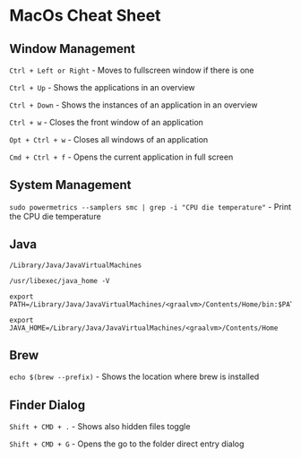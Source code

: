 # MacOs Cheat Sheet

## Window Management

`Ctrl + Left or Right` - Moves to fullscreen window if there is one

`Ctrl + Up` -  Shows the applications in an overview

`Ctrl + Down` - Shows the instances of an application in an overview

`Ctrl + w` - Closes the front window of an application

`Opt + Ctrl + w` - Closes all windows of an application 

`Cmd + Ctrl + f` - Opens the current application in full screen

## System Management

`sudo powermetrics --samplers smc | grep -i "CPU die temperature"` - Print the CPU die temperature

## Java

```
/Library/Java/JavaVirtualMachines

/usr/libexec/java_home -V

export PATH=/Library/Java/JavaVirtualMachines/<graalvm>/Contents/Home/bin:$PATH

export JAVA_HOME=/Library/Java/JavaVirtualMachines/<graalvm>/Contents/Home
```

## Brew

`echo $(brew --prefix)` - Shows the location where brew is installed

## Finder Dialog

`Shift + CMD + .` - Shows also hidden files toggle

`Shift + CMD + G` - Opens the go to the folder direct entry dialog 
